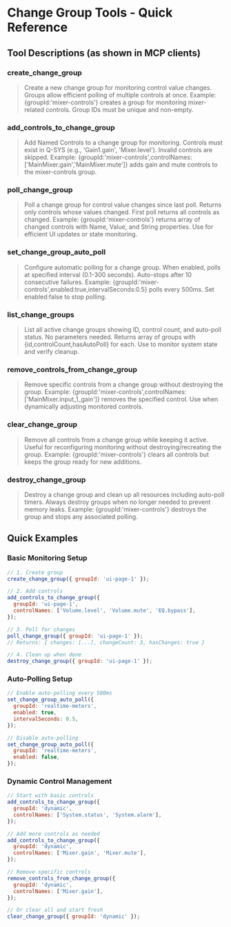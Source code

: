 # Change Group Tools - Quick Reference

## Tool Descriptions (as shown in MCP clients)

### create_change_group

> Create a new change group for monitoring control value changes. Groups allow efficient polling of
> multiple controls at once. Example: {groupId:'mixer-controls'} creates a group for monitoring
> mixer-related controls. Group IDs must be unique and non-empty.

### add_controls_to_change_group

> Add Named Controls to a change group for monitoring. Controls must exist in Q-SYS (e.g.,
> 'Gain1.gain', 'Mixer.level'). Invalid controls are skipped. Example:
> {groupId:'mixer-controls',controlNames:['MainMixer.gain','MainMixer.mute']} adds gain and mute
> controls to the mixer-controls group.

### poll_change_group

> Poll a change group for control value changes since last poll. Returns only controls whose values
> changed. First poll returns all controls as changed. Example: {groupId:'mixer-controls'} returns
> array of changed controls with Name, Value, and String properties. Use for efficient UI updates or
> state monitoring.

### set_change_group_auto_poll

> Configure automatic polling for a change group. When enabled, polls at specified interval (0.1-300
> seconds). Auto-stops after 10 consecutive failures. Example:
> {groupId:'mixer-controls',enabled:true,intervalSeconds:0.5} polls every 500ms. Set enabled:false
> to stop polling.

### list_change_groups

> List all active change groups showing ID, control count, and auto-poll status. No parameters
> needed. Returns array of groups with {id,controlCount,hasAutoPoll} for each. Use to monitor system
> state and verify cleanup.

### remove_controls_from_change_group

> Remove specific controls from a change group without destroying the group. Example:
> {groupId:'mixer-controls',controlNames:['MainMixer.input_1_gain']} removes the specified control.
> Use when dynamically adjusting monitored controls.

### clear_change_group

> Remove all controls from a change group while keeping it active. Useful for reconfiguring
> monitoring without destroying/recreating the group. Example: {groupId:'mixer-controls'} clears all
> controls but keeps the group ready for new additions.

### destroy_change_group

> Destroy a change group and clean up all resources including auto-poll timers. Always destroy
> groups when no longer needed to prevent memory leaks. Example: {groupId:'mixer-controls'} destroys
> the group and stops any associated polling.

## Quick Examples

### Basic Monitoring Setup

```javascript
// 1. Create group
create_change_group({ groupId: 'ui-page-1' });

// 2. Add controls
add_controls_to_change_group({
  groupId: 'ui-page-1',
  controlNames: ['Volume.level', 'Volume.mute', 'EQ.bypass'],
});

// 3. Poll for changes
poll_change_group({ groupId: 'ui-page-1' });
// Returns: { changes: [...], changeCount: 3, hasChanges: true }

// 4. Clean up when done
destroy_change_group({ groupId: 'ui-page-1' });
```

### Auto-Polling Setup

```javascript
// Enable auto-polling every 500ms
set_change_group_auto_poll({
  groupId: 'realtime-meters',
  enabled: true,
  intervalSeconds: 0.5,
});

// Disable auto-polling
set_change_group_auto_poll({
  groupId: 'realtime-meters',
  enabled: false,
});
```

### Dynamic Control Management

```javascript
// Start with basic controls
add_controls_to_change_group({
  groupId: 'dynamic',
  controlNames: ['System.status', 'System.alarm'],
});

// Add more controls as needed
add_controls_to_change_group({
  groupId: 'dynamic',
  controlNames: ['Mixer.gain', 'Mixer.mute'],
});

// Remove specific controls
remove_controls_from_change_group({
  groupId: 'dynamic',
  controlNames: ['Mixer.gain'],
});

// Or clear all and start fresh
clear_change_group({ groupId: 'dynamic' });
```
